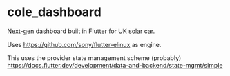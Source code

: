 # cole_dashboard

Next-gen dashboard built in Flutter for UK solar car. 

Uses https://github.com/sony/flutter-elinux as engine.

This uses the provider state management scheme (probably)
https://docs.flutter.dev/development/data-and-backend/state-mgmt/simple
